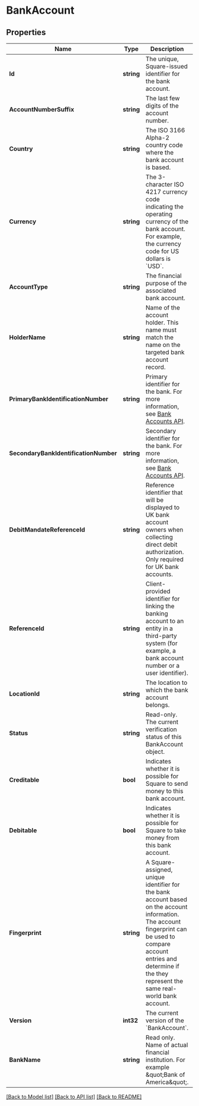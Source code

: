 # BankAccount

## Properties
Name | Type | Description | Notes
------------ | ------------- | ------------- | -------------
**Id** | **string** | The unique, Square-issued identifier for the bank account. | [default to null]
**AccountNumberSuffix** | **string** | The last few digits of the account number. | [default to null]
**Country** | **string** | The ISO 3166 Alpha-2 country code where the bank account is based. | [default to null]
**Currency** | **string** | The 3-character ISO 4217 currency code indicating the operating currency of the bank account. For example, the currency code for US dollars is &#x60;USD&#x60;. | [default to null]
**AccountType** | **string** | The financial purpose of the associated bank account. | [default to null]
**HolderName** | **string** | Name of the account holder. This name must match the name  on the targeted bank account record. | [default to null]
**PrimaryBankIdentificationNumber** | **string** | Primary identifier for the bank. For more information, see  [Bank Accounts API](https://developer.squareup.com/docs/bank-accounts-api). | [default to null]
**SecondaryBankIdentificationNumber** | **string** | Secondary identifier for the bank. For more information, see  [Bank Accounts API](https://developer.squareup.com/docs/bank-accounts-api). | [optional] [default to null]
**DebitMandateReferenceId** | **string** | Reference identifier that will be displayed to UK bank account owners when collecting direct debit authorization. Only required for UK bank accounts. | [optional] [default to null]
**ReferenceId** | **string** | Client-provided identifier for linking the banking account to an entity in a third-party system (for example, a bank account number or a user identifier). | [optional] [default to null]
**LocationId** | **string** | The location to which the bank account belongs. | [optional] [default to null]
**Status** | **string** | Read-only. The current verification status of this BankAccount object. | [default to null]
**Creditable** | **bool** | Indicates whether it is possible for Square to send money to this bank account. | [default to null]
**Debitable** | **bool** | Indicates whether it is possible for Square to take money from this  bank account. | [default to null]
**Fingerprint** | **string** | A Square-assigned, unique identifier for the bank account based on the account information. The account fingerprint can be used to compare account entries and determine if the they represent the same real-world bank account. | [optional] [default to null]
**Version** | **int32** | The current version of the &#x60;BankAccount&#x60;. | [optional] [default to null]
**BankName** | **string** | Read only. Name of actual financial institution.  For example \&quot;Bank of America\&quot;. | [optional] [default to null]

[[Back to Model list]](../README.md#documentation-for-models) [[Back to API list]](../README.md#documentation-for-api-endpoints) [[Back to README]](../README.md)

